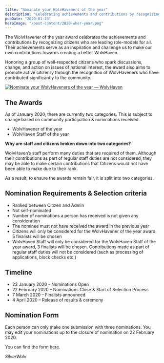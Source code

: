 ```yaml
---
title: "Nominate your WolvHaveners of the year"
description: "Celebrating achievements and contributions by recognizing citizens who are leading role-models for all"
pubDate: "2020-01-23"
heroImage: "/post-content/2020-wher-year.png"
---
```


The WolvHavener of the year award celebrates the achievements and contributions by recognizing citizens who are leading role-models for all. Their achievements serve as an inspiration and challenge us to make our own contributions towards creating a better WolvHaven.

Honoring a group of well-respected citizens who spark discussions, change, and action on issues of national interest, the award also aims to promote active citizenry through the recognition of WolvHaveners who have contributed significantly to the community.

[![Nominate your WolvHaveners of the year — WolvHaven](/post-content/2020-wher-year-video.png)](https://www.youtube.com/watch?v=raAVxcGPpws "Nominate your WolvHaveners of the year — WolvHaven")

## The Awards

As of January 2020, there are currently two categories. This is subject to change based on community participation & nominations received.
- WolvHavener of the year
- WolvHaven Staff of the year

**Why are staff and citizens broken down into two categories?**

WolvHaven’s staff perform many duties that are required of them. Although their contributions as part of regular staff duties are not considered, they may be able to make certain contributions that Citizens would not have been able to make due to their rank.

As a result, to ensure the awards remain fair, it is split into two categories.

## Nomination Requirements & Selection criteria
- Ranked between Citizen and Admin
- Not self-nominated
- Number of nominations a person has received is not given any consideration
- The nominee must not have received the award in the previous year
- Citizens will only be considered for the WolvHavener of the year award. 5 finalists will be chosen
- WolvHaven Staff will only be considered for the WolvHaven Staff of the year award, 3 finalists will be chosen. Contributions made as part of regular staff duties will not be considered (such as processing of applications, block checks etc.)

## Timeline
- 23 January 2020 – Nominations Open
- 22 February 2020 – Nominations Close & Start of Selection Process
- 7 March 2020 – Finalists announced
- 4 April 2020 – Release of results & ceremony

## Nomination Form

Each person can only make one submission with three nominations. You may edit your nominations up to the closure of nomination on 22 February 2020.

You can find the form [here](https://docs.google.com/forms/d/e/1FAIpQLScw-spBa1xTx17X0m50UgSTM08C4FShAauqPyL9yI82C6azxQ/viewform).

*SilverWolv*

